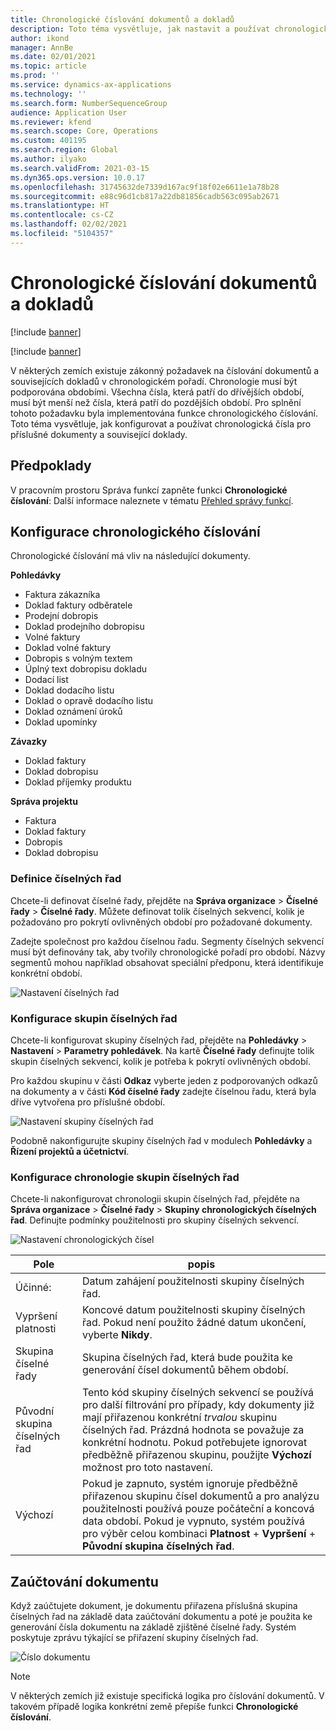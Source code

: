 ```yaml
---
title: Chronologické číslování dokumentů a dokladů
description: Toto téma vysvětluje, jak nastavit a používat chronologická čísla pro příslušné dokumenty a související doklady.
author: ikond
manager: AnnBe
ms.date: 02/01/2021
ms.topic: article
ms.prod: ''
ms.service: dynamics-ax-applications
ms.technology: ''
ms.search.form: NumberSequenceGroup
audience: Application User
ms.reviewer: kfend
ms.search.scope: Core, Operations
ms.custom: 401195
ms.search.region: Global
ms.author: ilyako
ms.search.validFrom: 2021-03-15
ms.dyn365.ops.version: 10.0.17
ms.openlocfilehash: 31745632de7339d167ac9f18f02e6611e1a78b28
ms.sourcegitcommit: e88c96d1cb817a22db81856cadb563c095ab2671
ms.translationtype: HT
ms.contentlocale: cs-CZ
ms.lasthandoff: 02/02/2021
ms.locfileid: "5104357"
---
```

# <a name="numbering-documents-and-vouchers-chronologically"></a>Chronologické číslování dokumentů a dokladů

[!include [banner](../includes/banner.md)]

[!include [banner](../includes/preview-banner.md)]

V některých zemích existuje zákonný požadavek na číslování dokumentů a souvisejících dokladů v chronologickém pořadí. Chronologie musí být podporována obdobími. Všechna čísla, která patří do dřívějších období, musí být menší než čísla, která patří do pozdějších období. Pro splnění tohoto požadavku byla implementována funkce chronologického číslování. Toto téma vysvětluje, jak konfigurovat a používat chronologická čísla pro příslušné dokumenty a související doklady.

## <a name="prerequisites"></a>Předpoklady

V pracovním prostoru Správa funkcí zapněte funkci **Chronologické číslování**: Další informace naleznete v tématu [Přehled správy funkcí](../../fin-ops-core/fin-ops/get-started/feature-management/feature-management-overview.md).

## <a name="configure-chronological-numbering"></a>Konfigurace chronologického číslování

Chronologické číslování má vliv na následující dokumenty.

**Pohledávky**
- Faktura zákazníka
- Doklad faktury odběratele
- Prodejní dobropis
- Doklad prodejního dobropisu
- Volné faktury
- Doklad volné faktury
- Dobropis s volným textem
- Úplný text dobropisu dokladu
- Dodací list
- Doklad dodacího listu
- Doklad o opravě dodacího listu
- Doklad oznámení úroků
- Doklad upomínky

**Závazky**
- Doklad faktury
- Doklad dobropisu
- Doklad příjemky produktu

**Správa projektu**
- Faktura
- Doklad faktury
- Dobropis
- Doklad dobropisu 

### <a name="define-number-sequences"></a>Definice číselných řad

Chcete-li definovat číselné řady, přejděte na **Správa organizace** > **Číselné řady** > **Číselné řady**. Můžete definovat tolik číselných sekvencí, kolik je požadováno pro pokrytí ovlivněných období pro požadované dokumenty. 

Zadejte společnost pro každou číselnou řadu. Segmenty číselných sekvencí musí být definovány tak, aby tvořily chronologické pořadí pro období. Názvy segmentů mohou například obsahovat speciální předponu, která identifikuje konkrétní období.

![Nastavení číselných řad](media/chrono-num-sequence.jpg)

### <a name="configure-number-sequence-groups"></a>Konfigurace skupin číselných řad

Chcete-li konfigurovat skupiny číselných řad, přejděte na **Pohledávky** > **Nastavení** > **Parametry pohledávek**. Na kartě **Číselné řady** definujte tolik skupin číselných sekvencí, kolik je potřeba k pokrytí ovlivněných období. 

Pro každou skupinu v části **Odkaz** vyberte jeden z podporovaných odkazů na dokumenty a v části **Kód číselné řady** zadejte číselnou řadu, která byla dříve vytvořena pro příslušné období.

![Nastavení skupiny číselných řad](media/chrono-num-sequence-group.jpg)

Podobně nakonfigurujte skupiny číselných řad v modulech **Pohledávky** a **Řízení projektů a účetnictví**.

### <a name="configure-number-sequence-groups-chronology"></a>Konfigurace chronologie skupin číselných řad

Chcete-li nakonfigurovat chronologii skupin číselných řad, přejděte na **Správa organizace** > **Číselné řady** > **Skupiny chronologických číselných řad**. Definujte podmínky použitelnosti pro skupiny číselných sekvencí.

![Nastavení chronologických čísel](media/chrono-num-sequence-group-period.jpg)

| Pole            | popis                                                                                                                                                                                                                                                                                                                                                                                   |
|---------------------|------------------------------------------------------------------------------------------------------------------------------------------------------------------------------------------------------------------------------------------------------------------------------------------------------------------------------------------------------------------------------------------------|
| Účinné:  | Datum zahájení použitelnosti skupiny číselných řad. |
| Vypršení platnosti      | Koncové datum použitelnosti skupiny číselných řad. Pokud není použito žádné datum ukončení, vyberte **Nikdy**. |
| Skupina číselné řady | Skupina číselných řad, která bude použita ke generování čísel dokumentů během období. |
| Původní skupina číselných řad | Tento kód skupiny číselných sekvencí se používá pro další filtrování pro případy, kdy dokumenty již mají přiřazenou konkrétní *trvalou* skupinu číselných řad. Prázdná hodnota se považuje za konkrétní hodnotu. Pokud potřebujete ignorovat předběžně přiřazenou skupinu, použijte **Výchozí** možnost pro toto nastavení. |
| Výchozí | Pokud je zapnuto, systém ignoruje předběžně přiřazenou skupinu čísel dokumentů a pro analýzu použitelnosti používá pouze počáteční a koncová data období. Pokud je vypnuto, systém používá pro výběr celou kombinaci **Platnost** + **Vypršení** + **Původní skupina číselných řad**. |

## <a name="document-posting"></a>Zaúčtování dokumentu
Když zaúčtujete dokument, je dokumentu přiřazena příslušná skupina číselných řad na základě data zaúčtování dokumentu a poté je použita ke generování čísla dokumentu na základě zjištěné číselné řady. Systém poskytuje zprávu týkající se přiřazení skupiny číselných řad.

![Číslo dokumentu](media/chrono-num-sequence-fti.jpg)

> [!NOTE]
> V některých zemích již existuje specifická logika pro číslování dokumentů. V takovém případě logika konkrétní země přepíše funkci **Chronologické číslování**.
